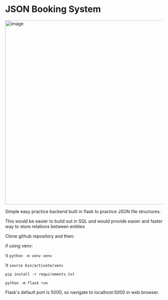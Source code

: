 # JSON Booking System

<img width="590" alt="image" src="https://github.com/Hobstarr/JSON_booking_system/assets/56070935/223071ac-2080-4fd6-8345-f8146b064879">

Simple easy practice backend built in flask to practice JSON file structures.
  
This would be easier to build out in SQL and would provide easier and faster way to store relations between entities

Clone github repository and then:

if using venv:

\t `python -m venv venv`

\t `source bin/activate/venv`

`pip install -r requirements.txt`

`python -m flask run`

Flask's default port is 5000, so navigate to localhost:5000 in web browser.

